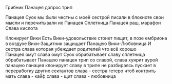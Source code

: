 Грибник Панацея допрос трип

Панацея Суок мы были честны с моеё сестрой писали в блокноте свои мысли и перечитывали их
Панацея Сплетница
Панацея раш, марафон Слава кислота

Клонирует Вики 
Есть Вики-удовольствие стонет пищит, в позе ембриона в воздухе
Вики-Защитник защищает Панацею
Вики-Любовница
И сестра слава которая убеждает родителей что всё хорошо  
Панацея омут
слава омут
Суок обрабатывает славу
сплетница обрабатывает Панацею
панацея трип со славой,  слава хуярит аурой панацею
панацея клонирует славу в трипе не разбираясь пускает в переработку других сектантов
слава - сестра гетеро чтоб контрить мать
слава - кайф
слава - щит
слава - любовница
